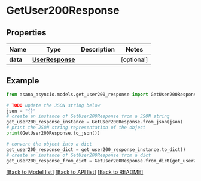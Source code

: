 # GetUser200Response


## Properties

Name | Type | Description | Notes
------------ | ------------- | ------------- | -------------
**data** | [**UserResponse**](UserResponse.md) |  | [optional] 

## Example

```python
from asana_asyncio.models.get_user200_response import GetUser200Response

# TODO update the JSON string below
json = "{}"
# create an instance of GetUser200Response from a JSON string
get_user200_response_instance = GetUser200Response.from_json(json)
# print the JSON string representation of the object
print(GetUser200Response.to_json())

# convert the object into a dict
get_user200_response_dict = get_user200_response_instance.to_dict()
# create an instance of GetUser200Response from a dict
get_user200_response_from_dict = GetUser200Response.from_dict(get_user200_response_dict)
```
[[Back to Model list]](../README.md#documentation-for-models) [[Back to API list]](../README.md#documentation-for-api-endpoints) [[Back to README]](../README.md)


